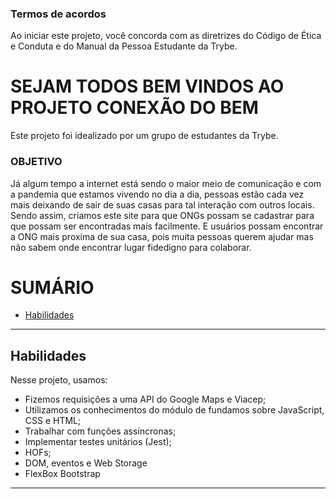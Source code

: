 ### Termos de acordos
Ao iniciar este projeto, você concorda com as diretrizes do Código de Ética e Conduta e do Manual da Pessoa Estudante da Trybe.

# SEJAM TODOS BEM VINDOS AO PROJETO CONEXÃO DO BEM

Este projeto foi idealizado por um grupo de estudantes da Trybe.

### OBJETIVO

Já algum tempo a internet está sendo o maior meio de comunicação e com a pandemia que estamos vivendo no dia a dia, pessoas estão cada vez mais deixando de sair de suas casas para tal interação com outros locais.
Sendo assim, criamos este site para que ONGs possam se cadastrar para que possam ser encontradas mais facilmente. E usuários possam encontrar a ONG mais proxima de sua casa, pois muita pessoas querem ajudar mas não sabem onde encontrar lugar fidedigno para colaborar.

# SUMÁRIO

- [Habilidades](#habilidades)

---

## Habilidades

Nesse projeto, usamos:

- Fizemos requisições a uma API do Google Maps e Viacep;
- Utilizamos os conhecimentos do módulo de fundamos sobre JavaScript, CSS e HTML;
- Trabalhar com funções assíncronas;
- Implementar testes unitários (Jest);
- HOFs;
- DOM, eventos e Web Storage
- FlexBox Bootstrap

---
